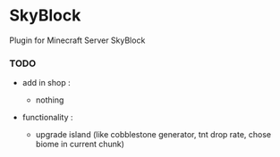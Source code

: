 # SkyBlock
Plugin for Minecraft Server SkyBlock

### TODO
- add in shop :
  - nothing 


- functionality :
  - upgrade island (like cobblestone generator, tnt drop rate, chose biome in current chunk)